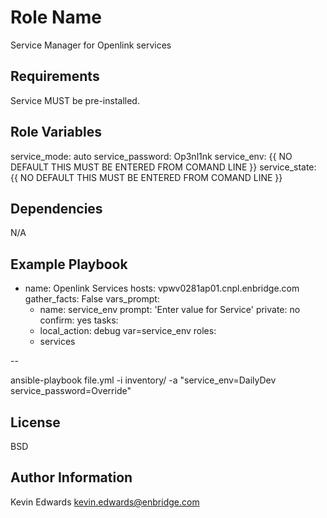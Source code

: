 Role Name
=========

Service Manager for Openlink services

Requirements
------------

Service MUST be pre-installed.

Role Variables
--------------

service_mode: auto
service_password: Op3nl1nk
service_env: {{ NO DEFAULT THIS MUST BE ENTERED FROM COMAND LINE }}
service_state: {{ NO DEFAULT THIS MUST BE ENTERED FROM COMAND LINE }}

Dependencies
------------

N/A

Example Playbook
----------------

- name: Openlink Services 
  hosts: vpwv0281ap01.cnpl.enbridge.com
  gather_facts: False
  vars_prompt:
    - name: service_env
      prompt: 'Enter value for Service'
      private: no
      confirm: yes
  tasks:
    - local_action: debug var=service_env
  roles:
    - services

--

ansible-playbook file.yml -i inventory/ -a "service_env=DailyDev service_password=Override"
	
License
-------

BSD

Author Information
------------------

Kevin Edwards <kevin.edwards@enbridge.com>
